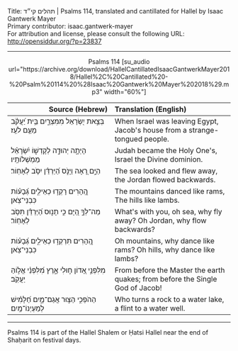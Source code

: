 <html>
<head></head>
<body>
Title: תהלים קי״ד | Psalms 114, translated and cantillated for Hallel by Isaac Gantwerk Mayer<br />
Primary contributor: isaac.gantwerk-mayer<br />
For attribution and license, please consult the following URL: <a href="http://opensiddur.org/?p=23837">http://opensiddur.org/?p=23837</a>
<p />
<hr />

<center>
Psalms 114 [su_audio url="https://archive.org/download/HallelCantillatedIsaacGantwerkMayer2018/Hallel%2C%20Cantillated%20-%20Psalm%20114%20%28Isaac%20Gantwerk%20Mayer%202018%29.mp3" width="60%"]
</center>

<table style="margin-left: auto;margin-right: auto;" class="draggable">
<thead><tr><th id="x" style="text-align: right;">Source (Hebrew)</th><th style="text-align: left;">Translation (English)</th></tr></thead>
<tbody>
<tr><td style="vertical-align:top;" width="46%">
<div class="liturgy"><span lang="he">
בְּצֵ֣את יִ֭שְׂרָאֵל מִמִּצְרָ֑יִם 
בֵּ֥ית יַ֝עֲקֹ֗ב מֵעַ֥ם לֹעֵֽז׃
</span></div></td>
 
<td style="vertical-align:top;" width="53%">
<div class="english">
When Israel was leaving Egypt,
Jacob's house from a strange-tongued people.
</div></td></tr>


<tr><td style="vertical-align:top;" width="46%">
<div class="liturgy"><span lang="he">
הָיְתָ֣ה יְהוּדָ֣ה לְקָדְשׁ֑וֹ 
יִ֝שְׂרָאֵ֗ל מַמְשְׁלוֹתָֽיו׃
</span></div></td>
 
<td style="vertical-align:top;" width="53%">
<div class="english">
Judah became the Holy One's,
Israel the Divine dominion.
</div></td></tr>


<tr><td style="vertical-align:top;" width="46%">
<div class="liturgy"><span lang="he">
הַיָּ֣ם רָ֭אָה וַיָּנֹ֑ס 
הַ֝יַּרְדֵּ֗ן יִסֹּ֥ב לְאָחֽוֹר׃
</span></div></td>
 
<td style="vertical-align:top;" width="53%">
<div class="english">
The sea looked and flew away,
the Jordan flowed backwards.
</div></td></tr>


<tr><td style="vertical-align:top;" width="46%">
<div class="liturgy"><span lang="he">
הֶֽ֭הָרִים רָקְד֣וּ כְאֵילִ֑ים 
גְּ֝בָע֗וֹת כִּבְנֵי־צֹֽאן׃
</span></div></td>
 
<td style="vertical-align:top;" width="53%">
<div class="english">
The mountains danced like rams,
The hills like lambs.
</div></td></tr>


<tr><td style="vertical-align:top;" width="46%">
<div class="liturgy"><span lang="he">
מַה־לְּךָ֣ הַ֭יָּם כִּ֣י תָנ֑וּס 
הַ֝יַּרְדֵּ֗ן תִּסֹּ֥ב לְאָחֽוֹר׃
</span></div></td>
 
<td style="vertical-align:top;" width="53%">
<div class="english">
What's with you, oh sea, why fly away?
Oh Jordan, why flow backwards?
</div></td></tr>


<tr><td style="vertical-align:top;" width="46%">
<div class="liturgy"><span lang="he">
הֶֽ֭הָרִים תִּרְקְד֣וּ כְאֵילִ֑ים 
גְּ֝בָע֗וֹת כִּבְנֵי־צֹֽאן׃
</span></div></td>
 
<td style="vertical-align:top;" width="53%">
<div class="english">
Oh mountains, why dance like rams?
Oh hills, why dance like lambs?
</div></td></tr>


<tr><td style="vertical-align:top;" width="46%">
<div class="liturgy"><span lang="he">
מִלִּפְנֵ֣י אָ֭דוֹן ח֣וּלִי אָ֑רֶץ 
מִ֝לִּפְנֵ֗י אֱל֣וֹהַּ יַעֲקֹֽב׃
</span></div></td>
 
<td style="vertical-align:top;" width="53%">
<div class="english">
From before the Master the earth quakes;
from before the Single God of Jacob!
</div></td></tr>


<tr><td style="vertical-align:top;" width="46%">
<div class="liturgy"><span lang="he">
הַהֹפְכִ֣י הַצּ֣וּר אֲגַם־מָ֑יִם 
חַ֝לָּמִ֗ישׁ לְמַעְיְנוֹ־מָֽיִם׃
</span></div></td>
 
<td style="vertical-align:top;" width="53%">
<div class="english">
Who turns a rock to a water lake,
a flint to a water well.
</div></td></tr>
</tbody></table>

<hr />

Psalms 114 is part of the Hallel Shalem or Ḥatsi Hallel near the end of Shaḥarit on festival days. 
</body>
</html>